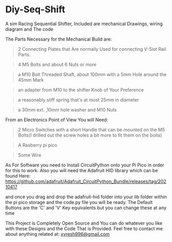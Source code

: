 # Diy-Seq-Shift
A sim Racing Sequential Shifter, Included are mechanical Drawings, wiring diagram and The code 

The Parts Necessary for the Mechanical Build are:
  >2 Connecting Plates that Are normally Used for connecting V-Slot Rail Parts. 
  
  >4 M5 Bolts and about 6 Nuts or more
  
  >a M10 Bolt Threaded Shaft, about 100mm with a 5mm Hole around the 45mm Mark 
  
  >an adapter from M10 to the shifter Knob of Your Preference
  
  >a reasonably stiff spring that's at most 25mm in diameter
  
  >a 30mm ext. ,10mm hole washer and M10 Nuts 
  
From an Electronics Point of View You will Need:
  
  >2 Micro Switches with a short Handle that can be mounted on the M5 Bolts(I drilled out the screw holes a bit more to fit them on the bolts)
  
  >A Rasberry pi pico
  
  >Some Wire

As For Software you need to Install CircuitPython onto your Pi Pico in order for this to work.
Also you will need the Adafruit HID library which can be found Here:
https://github.com/adafruit/Adafruit_CircuitPython_Bundle/releases/tag/20210417

and once you drag and drop the adafruit-hid folder into your lib folder within the pi pico storage
and the code.py file you will be ready.
The Default Buttons are the 'C' and 'V' Key equivalents but you can change these at any time

This Project is Completely Open Source and You can do whatever you like with these Designs and the Code That is Provided.
Feel free to contact me about anything related at:  xyresh996@gmail.com

